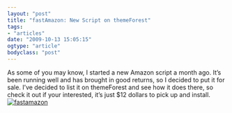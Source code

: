 ```yaml
---
layout: "post"
title: "fastAmazon: New Script on themeForest"
tags: 
- "articles"
date: "2009-10-13 15:05:15"
ogtype: "article"
bodyclass: "post"
---
```


As some of you may know, I started a new Amazon script a month ago. It’s been running well and has brought in good returns, so I decided to put it for sale. I’ve decided to list it on themeForest and see how it does there, so check it out if your interested, it’s just $12 dollars to pick up and install. [![fastamazon](http://www.rogerstringer.com/wp-content/uploads/2009/10/fastamazon.png)](http://themeforest.net/item/fastamazon/63770?ref=freekrai)